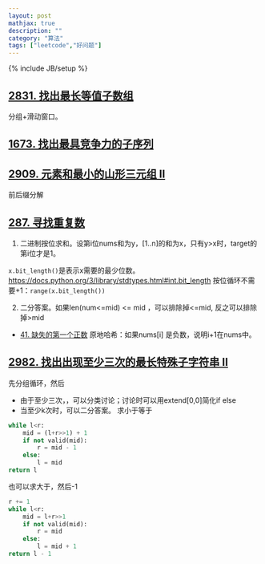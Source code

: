 ```yaml
---
layout: post
mathjax: true
description: ""
category: "算法"
tags: ["leetcode","好问题"]
---
```

{% include JB/setup %}

## [2831. 找出最长等值子数组](https://leetcode.cn/problems/find-the-longest-equal-subarray/description/?envType=daily-question&envId=2024-05-23)

分组+滑动窗口。

## [1673. 找出最具竞争力的子序列](https://leetcode.cn/problems/find-the-most-competitive-subsequence/description/?envType=daily-question&envId=2024-05-24)


## [2909. 元素和最小的山形三元组 II](https://leetcode.cn/problems/minimum-sum-of-mountain-triplets-ii/description/)
前后缀分解

## [287. 寻找重复数](https://leetcode.cn/problems/find-the-duplicate-number/description/)
1. 二进制按位求和。设第i位nums和为y，[1..n]的和为x，只有y>x时，target的第i位才是1。

`x.bit_length()`是表示x需要的最少位数。<https://docs.python.org/3/library/stdtypes.html#int.bit_length> 按位循环不需要+1：`range(x.bit_length())`

2. 二分答案。如果len(num<=mid) <= mid ，可以排除掉<=mid, 反之可以排除掉>mid

- [41. 缺失的第一个正数](https://leetcode.cn/problems/first-missing-positive/description/)
原地哈希：如果nums[i] 是负数，说明i+1在nums中。

## [2982. 找出出现至少三次的最长特殊子字符串 II](https://leetcode.cn/problems/find-longest-special-substring-that-occurs-thrice-ii/description/)
先分组循环，然后
- 由于至少三次，，可以分类讨论；讨论时可以用extend[0,0]简化if else
- 当至少k次时，可以二分答案。
求小于等于
```py
while l<r:
    mid = (l+r>>1) + 1
    if not valid(mid):
        r = mid - 1
    else:
        l = mid 
return l
```
也可以求大于，然后-1
```py
r += 1
while l<r:
    mid = l+r>>1
    if not valid(mid):
        r = mid
    else:
        l = mid + 1
return l - 1
```